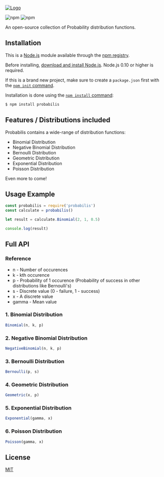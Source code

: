 [![Logo](https://i.cloudup.com/zfY6lL7eFa-3000x3000.png)](http://expressjs.com/)

![npm](https://img.shields.io/npm/v/probabilis?color=green&label=probabilis)
![npm](https://img.shields.io/npm/dy/probabilis)

An open-source collection of Probability distribution functions.

## Installation 

This is a [Node.js](https://nodejs.org/en/) module available through the
[npm registry](https://www.npmjs.com/).

Before installing, [download and install Node.js](https://nodejs.org/en/download/).
Node.js 0.10 or higher is required.

If this is a brand new project, make sure to create a `package.json` first with
the [`npm init` command](https://docs.npmjs.com/creating-a-package-json-file).

Installation is done using the
[`npm install` command](https://docs.npmjs.com/getting-started/installing-npm-packages-locally):

```bash
$ npm install probabilis
```


## Features / Distributions included

Probabilis contains a wide-range of distribution functions:

  * Binomial Distribution
  * Negative Binomial Distribution
  * Bernoulli Distribution
  * Geometric Distribution
  * Exponential Distribution
  * Poisson Distribution
  
Even more to come!

## Usage Example

```js
const probabilis = require('probabilis')
const calculate = probabilis()

let result = calculate.Binomial(2, 1, 0.5)

console.log(result)

```

## Full API

### Reference

* n - Number of occurences
* k - kth occurence
* p - Probability of 1 occurence (Probability of success in other distributions like Bernoulli's)
* s - Discrete value (0 - failure, 1 - success)
* x - A discrete value
* gamma - Mean value


### 1. Binomial Distribution
```js
Binomial(n, k, p)
```

### 2. Negative Binomial Distribution
```js
NegativeBinomial(n, k, p)
```

### 3. Bernoulli Distribution
```js
Bernoulli(p, s)
```

### 4. Geometric Distribution
```js
Geometric(x, p)
```

### 5. Exponential Distribution
```js
Exponential(gamma, x)
```

### 6. Poisson Distribution
```js
Poisson(gamma, x)
```

## License

[MIT](LICENSE)




